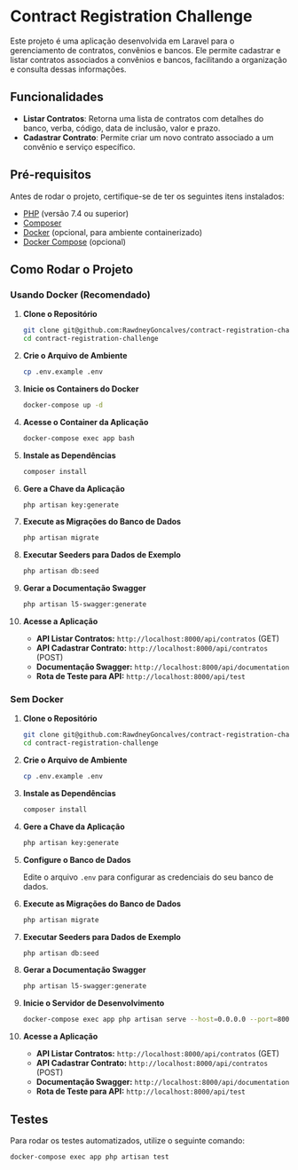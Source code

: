 # Contract Registration Challenge

Este projeto é uma aplicação desenvolvida em Laravel para o gerenciamento de contratos, convênios e bancos. Ele permite cadastrar e listar contratos associados a convênios e bancos, facilitando a organização e consulta dessas informações.

## Funcionalidades

- **Listar Contratos**: Retorna uma lista de contratos com detalhes do banco, verba, código, data de inclusão, valor e prazo.
- **Cadastrar Contrato**: Permite criar um novo contrato associado a um convênio e serviço específico.

## Pré-requisitos

Antes de rodar o projeto, certifique-se de ter os seguintes itens instalados:

- [PHP](https://www.php.net/downloads) (versão 7.4 ou superior)
- [Composer](https://getcomposer.org/download/)
- [Docker](https://www.docker.com/get-started) (opcional, para ambiente containerizado)
- [Docker Compose](https://docs.docker.com/compose/) (opcional)

## Como Rodar o Projeto

### **Usando Docker (Recomendado)**

1. **Clone o Repositório**

    ```bash
    git clone git@github.com:RawdneyGoncalves/contract-registration-challenge.git
    cd contract-registration-challenge
    ```

2. **Crie o Arquivo de Ambiente**

    ```bash
    cp .env.example .env
    ```

3. **Inicie os Containers do Docker**

    ```bash
    docker-compose up -d
    ```

4. **Acesse o Container da Aplicação**

    ```bash
    docker-compose exec app bash
    ```

5. **Instale as Dependências**

    ```bash
    composer install
    ```

6. **Gere a Chave da Aplicação**

    ```bash
    php artisan key:generate
    ```

7. **Execute as Migrações do Banco de Dados**

    ```bash
    php artisan migrate
    ```
8. **Executar Seeders para Dados de Exemplo**

    ```bash
    php artisan db:seed
    ```

9. **Gerar a Documentação Swagger**

    ```bash
    php artisan l5-swagger:generate
    ```

10. **Acesse a Aplicação**

    - **API Listar Contratos:** `http://localhost:8000/api/contratos` (GET)
    - **API Cadastrar Contrato:** `http://localhost:8000/api/contratos` (POST)
    - **Documentação Swagger:** `http://localhost:8000/api/documentation`
    - **Rota de Teste para API:** `http://localhost:8000/api/test`

### **Sem Docker**

1. **Clone o Repositório**

    ```bash
    git clone git@github.com:RawdneyGoncalves/contract-registration-challenge.git
    cd contract-registration-challenge
    ```

2. **Crie o Arquivo de Ambiente**

    ```bash
    cp .env.example .env
    ```

3. **Instale as Dependências**

    ```bash
    composer install
    ```

4. **Gere a Chave da Aplicação**

    ```bash
    php artisan key:generate
    ```

5. **Configure o Banco de Dados**

    Edite o arquivo `.env` para configurar as credenciais do seu banco de dados.

6. **Execute as Migrações do Banco de Dados**

    ```bash
    php artisan migrate
    ```
7. **Executar Seeders para Dados de Exemplo**

    ```bash
    php artisan db:seed
    ```

8. **Gerar a Documentação Swagger**

    ```bash
    php artisan l5-swagger:generate
    ```

9. **Inicie o Servidor de Desenvolvimento**

    ```bash
   docker-compose exec app php artisan serve --host=0.0.0.0 --port=8000
    ```

10. **Acesse a Aplicação**

    - **API Listar Contratos:** `http://localhost:8000/api/contratos` (GET)
    - **API Cadastrar Contrato:** `http://localhost:8000/api/contratos` (POST)
    - **Documentação Swagger:** `http://localhost:8000/api/documentation`
    - **Rota de Teste para API:** `http://localhost:8000/api/test`

## Testes

Para rodar os testes automatizados, utilize o seguinte comando:

```bash
docker-compose exec app php artisan test
